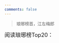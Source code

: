 ```yaml
---
comments: false
---
```

<blockquote class="blockquote-center">琅琊榜首，江左梅郎</blockquote>

<p id="heheda"><font size="4">阅读琅琊榜Top20：<br><br></font></p>

<script src="https://cdn1.lncld.net/static/js/av-core-mini-0.6.1.js"></script>

<script>AV.initialize("z4gJQDYWtJaYDKAY3kuPtn2i-gzGzoHsz", "NPG4o0CWzLFqSTL94JmNAm7X");</script>

<script type="text/javascript">
  var num=20 //最终只返回20条结果
  var time=0
  var title=""
  var url=""
  var query = new AV.Query('Counter');//表名
  query.notEqualTo('id',0); //id不为0的结果
  query.descending('time'); //结果按阅读次数降序排序
  query.limit(num);  
  query.find().then(function (todo) {
    for (var i=0;i<num;i++){ 
      // console.log(todo[i]);
      var result=todo[i].attributes;
      time=result.time;  //阅读次数
      title=result.title; //文章标题
      url=result.url;     //文章url
      // console.log(title);
      // console.log(url);
      // console.log(time);
      var content="<p>"+"【阅读次数:"+time+"】"+"<a href='"+"http://thief.one"+url+"'>"+"<font color='#0477ab'>"+title+"</font>"+"</a>"+"</p>";
      // document.write("<a href='"+"http://thief.one/"+url+"'>"+title+"</a>"+"    Readtimes:"+time+"<br>");
      document.getElementById("heheda").innerHTML+=content
    }
  }, function (error) {
    console.log("error");
  });
</script>